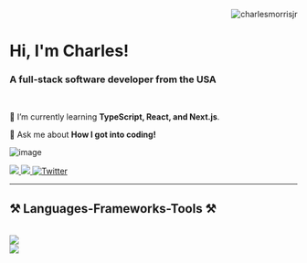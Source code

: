 <p align="right"> <img src="https://komarev.com/ghpvc/?username=charlesmorrisjr&label=Visitors&color=0e75b6&style=flat" alt="charlesmorrisjr" /> </p>

<h1 align="left">Hi, I'm Charles!</h1>
<h3 align="left">A full-stack software developer from the USA</h3>

<br/>

<div align="left">
 
 🌱 I’m currently learning **TypeScript, React, and Next.js**.

 💬 Ask me about **How I got into coding!**

  ![image](https://www.codewars.com/users/cmorris/badges/small)

</div>
 
<div align="left"> 
  <a href="mailto:charles.edward.morris.jr@gmail.com" target="_blank">
    <img src="https://img.shields.io/badge/Gmail-333333?style=for-the-badge&logo=gmail&logoColor=red" />
  </a>
  <a href="https://linkedin.com/in/charles-morris-jr" target="_blank">
    <img src="https://img.shields.io/badge/LinkedIn-0077B5?style=for-the-badge&logo=linkedin&logoColor=white" target="_blank" />
  </a>
  <a href="https://twitter.com/c_morris_jr" target="_blank">
    <img src="https://img.shields.io/badge/Twitter-blue?style=for-the-badge&logo=twitter&logoColor=white" alt="Twitter">
  </a>
</div>

 <hr/>
 
<h2 align="left">⚒️ Languages-Frameworks-Tools ⚒️</h2>
<br/>
<div align="left">
    <img src="https://skillicons.dev/icons?i=javascript,typescript,react,tailwind,nextjs,html,css,java,c,linux" /><br>
    <img src="https://skillicons.dev/icons?i=prisma,express,postgres,mysql,mongodb,vscode,figma,git,nodejs,azure" />
</div>

